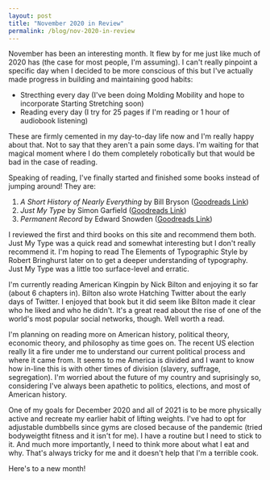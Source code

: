 ```yaml
---
layout: post
title: "November 2020 in Review"
permalink: /blog/nov-2020-in-review
---
```


 November has been an interesting month. It flew by for me just like much of 2020 has (the case for most people, I'm assuming). I can't really pinpoint a specific day when I decided to be more conscious of this but I've actually made progress in building and maintaining good habits:

- Strecthing every day (I've been doing Molding Mobility and hope to incorporate Starting Stretching soon)
- Reading every day (I try for 25 pages if I'm reading or 1 hour of audiobook listening)

These are firmly cemented in my day-to-day life now and I'm really happy about that. Not to say that they aren't a pain some days. I'm waiting for that magical moment where I do them completely robotically but that would be bad in the case of reading.

Speaking of reading, I've finally started and finished some books instead of jumping around! They are:

1. *A Short History of Nearly Everything* by Bill Bryson ([Goodreads Link](https://www.goodreads.com/book/show/21.A_Short_History_of_Nearly_Everything))
2. *Just My Type* by Simon Garfield ([Goodreads Link](https://www.goodreads.com/book/show/10909804-just-my-type))
3. *Permanent Record* by Edward Snowden ([Goodreads Link](https://www.goodreads.com/book/show/46223297-permanent-record))

I reviewed the first and third books on this site and recommend them both. Just My Type was a quick read and somewhat interesting but I don't really recommend it. I'm hoping to read The Elements of Typographic Style by Robert Bringhurst later on to get a deeper understanding of typography. Just My Type was a little too surface-level and erratic.

I'm currently reading American Kingpin by Nick Bilton and enjoying it so far (about 6 chapters in). Bilton also wrote Hatching Twitter about the early days of Twitter. I enjoyed that book but it did seem like Bilton made it clear who he liked and who he didn't. It's a great read about the rise of one of the world's most popular social networks, though. Well worth a read.

I'm planning on reading more on American history, political theory, economic theory, and philosophy as time goes on. The recent US election really lit a fire under me to understand our current political process and where it came from. It seems to me America is divided and I want to know how in-line this is with other times of division (slavery, suffrage, segregation). I'm worried about the future of my country and suprisingly so, considering I've always been apathetic to politics, elections, and most of American history.

One of my goals for December 2020 and all of 2021 is to be more physically active and recreate my earlier habit of lifting weights. I've had to opt for adjustable dumbbells since gyms are closed because of the pandemic (tried bodyweigtht fitness and it isn't for me). I have a routine but I need to stick to it. And much more importantly, I need to think more about what I eat and why. That's always tricky for me and it doesn't help that I'm a terrible cook.

Here's to a new month!